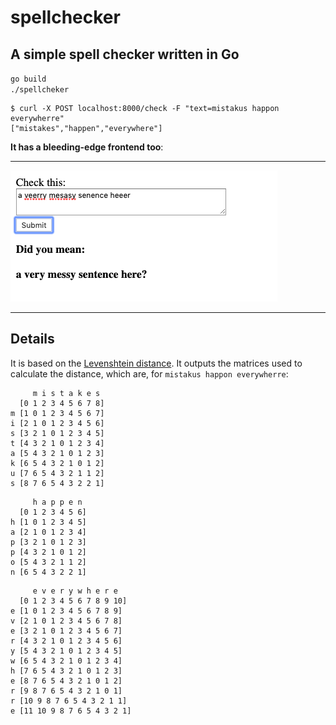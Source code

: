 # spellchecker

## A simple spell checker written in Go


`go build`  
`./spellcheker`

```
$ curl -X POST localhost:8000/check -F "text=mistakus happon everywherre"
["mistakes","happen","everywhere"]
```


**It has a bleeding-edge frontend too**:  

---

![spellcheck.png](spellcheck.png)

---


## Details

It is based on the [Levenshtein distance](https://en.wikipedia.org/wiki/Levenshtein_distance).
It outputs the matrices used to calculate the distance, which are, for `mistakus happon everywherre`:


```
     m i s t a k e s
  [0 1 2 3 4 5 6 7 8]
m [1 0 1 2 3 4 5 6 7]
i [2 1 0 1 2 3 4 5 6]
s [3 2 1 0 1 2 3 4 5]
t [4 3 2 1 0 1 2 3 4]
a [5 4 3 2 1 0 1 2 3]
k [6 5 4 3 2 1 0 1 2]
u [7 6 5 4 3 2 1 1 2]
s [8 7 6 5 4 3 2 2 1]
```

```
     h a p p e n
  [0 1 2 3 4 5 6]
h [1 0 1 2 3 4 5]
a [2 1 0 1 2 3 4]
p [3 2 1 0 1 2 3]
p [4 3 2 1 0 1 2]
o [5 4 3 2 1 1 2]
n [6 5 4 3 2 2 1]
```

```
     e v e r y w h e r e
  [0 1 2 3 4 5 6 7 8 9 10]
e [1 0 1 2 3 4 5 6 7 8 9]
v [2 1 0 1 2 3 4 5 6 7 8]
e [3 2 1 0 1 2 3 4 5 6 7]
r [4 3 2 1 0 1 2 3 4 5 6]
y [5 4 3 2 1 0 1 2 3 4 5]
w [6 5 4 3 2 1 0 1 2 3 4]
h [7 6 5 4 3 2 1 0 1 2 3]
e [8 7 6 5 4 3 2 1 0 1 2]
r [9 8 7 6 5 4 3 2 1 0 1]
r [10 9 8 7 6 5 4 3 2 1 1]
e [11 10 9 8 7 6 5 4 3 2 1]
```


